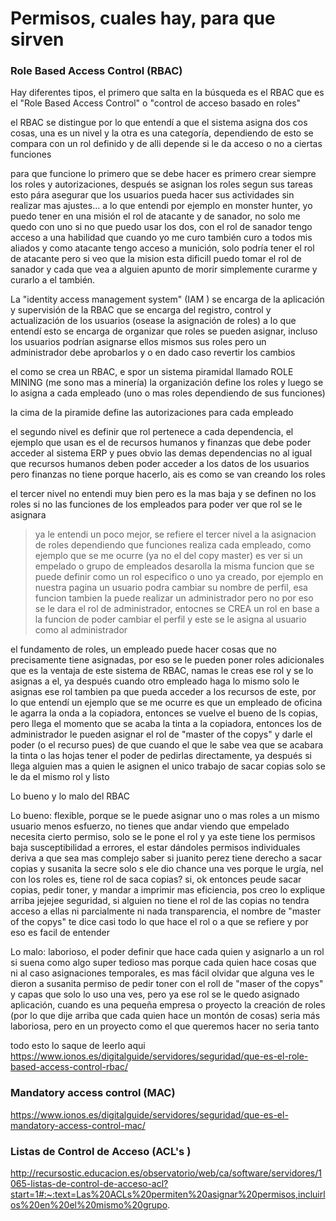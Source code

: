 # Permisos, cuales hay, para que sirven


### Role Based Access Control (RBAC)

Hay diferentes tipos, el primero que salta en la búsqueda es el RBAC que es el "Role Based Access Control" o "control de acceso basado en roles"

el RBAC se distingue por lo que entendí a que el sistema asigna dos cos cosas, una es un nivel y la otra es una categoría, dependiendo de esto se compara con un rol definido y de alli depende si le da acceso o no a ciertas funciones

para que funcione lo primero que se debe hacer es primero crear siempre los roles y autorizaciones, después se asignan los roles segun sus tareas esto pára asegurar que los usuarios pueda hacer sus actividades sin realizar mas ajustes... a lo que entendi por ejemplo en monster hunter, yo puedo tener en una misión el rol de atacante y de sanador, no solo me quedo con uno si no que puedo usar los dos, con el rol de sanador tengo acceso a una habilidad que cuando yo me curo también curo a todos mis aliados y como atacante tengo acceso a munición, solo podría tener el rol de atacante pero si veo que la mision esta dificill puedo tomar el rol de sanador y cada que vea a alguien apunto de morir simplemente curarme y curarlo a el también.

La "identity access management system" (IAM ) se encarga de la aplicación y supervisión de la RBAC que se encarga del registro, control y actualización de los usuarios (osease la asignación de roles) a lo que entendí esto se encarga de organizar que roles se pueden asignar, incluso los usuarios podrían asignarse ellos mismos sus roles pero un administrador debe aprobarlos y o en dado caso revertir los cambios

el como se crea un RBAC, e spor un sistema piramidal llamado ROLE MINING (me sono mas a minería) la organización define los roles y luego se lo asigna a cada empleado (uno o mas roles dependiendo de sus funciones)

la cima de la piramide define las autorizaciones para cada empleado

el segundo nivel es definir que rol pertenece a cada dependencia, el ejemplo que usan es el de recursos humanos y finanzas que debe poder acceder al sistema ERP y pues obvio las demas dependencias no al igual que recursos humanos deben poder acceder a los datos de los usuarios pero finanzas no tiene porque hacerlo, ais es como se van creando los roles

el tercer nivel no entendi muy bien pero es la mas baja y se definen no los roles si no las funciones de los empleados para poder ver que rol se le asignara

> ya le entendi un poco mejor, se refiere el tercer nivel  a la asignacion de roles dependiendo que funciones realiza cada empleado, como ejemplo que se me ocurre (ya no el del copy master) es ver si un empelado o grupo de empleados desarolla la misma funcion que se puede definir como un rol especifico o uno ya creado, por ejemplo en nuestra pagina un usuario podra cambiar su nombre de perfil, esa funcion tambien la puede realizar un administrador pero no por eso se le dara el rol de administrador, entocnes se CREA un rol en base a la funcion de poder cambiar el perfil y este se le asigna al usuario como al administrador

el fundamento de roles, un empleado puede hacer cosas que no precisamente tiene asignadas, por eso se le pueden poner roles adicionales que es la ventaja de este sistema de RBAC, namas le creas ese rol y se lo asignas a el, ya después cuando otro empleado haga lo mismo solo le asignas ese rol tambien pa que pueda acceder a los recursos de este, por lo que entendí un ejemplo que se me ocurre es que un empleado de oficina le agarra la onda a la copiadora, entonces se vuelve el bueno de ls copias, pero llega el momento que se acaba la tinta a la copiadora, entonces los de administrador le pueden asignar el rol de "master of the copys" y darle el poder (o el recurso pues) de que cuando el que le sabe vea que se acabara la tinta o las hojas tener el poder de pedirlas directamente, ya después si llega alguien mas a quien le asignen el unico trabajo de sacar copias solo se le da el mismo rol y listo

Lo bueno y lo malo del RBAC

Lo bueno: 
flexible, porque se le puede asignar uno o mas roles a un mismo usuario
menos esfuerzo, no tienes que andar viendo que empelado necesita cierto permiso, solo se le pone el rol y ya este tiene los permisos
baja susceptibilidad a errores, el estar dándoles permisos individuales deriva a que sea mas complejo saber si juanito perez tiene derecho a sacar copias y susanita la secre solo s ele dio chance una ves porque le urgía, nel con los roles es, tiene rol de saca copias? si, ok entonces peude sacar copias, pedir toner, y mandar a imprimir
mas eficiencia, pos creo lo explique arriba jejejee
seguridad, si alguien no tiene el rol de las copias no tendra acceso a ellas ni parcialmente ni nada
transparencia, el nombre de "master of the copys" te dice casi todo lo que hace el rol o a que se refiere y por eso es facil de entender

Lo malo:
laborioso, el poder definir que hace cada quien y asignarlo a un rol si suena como algo super tedioso mas porque cada quien hace cosas que ni al caso 
asignaciones temporales, es mas fácil olvidar que alguna ves le dieron a susanita permiso de pedir toner con el roll de "maser of the copys" y capas que solo lo uso una ves, pero ya ese rol se le quedo asignado
aplicación, cuando es una pequeña empresa o proyecto la creación de roles (por lo que dije arriba que cada quien hace un montón de cosas) seria más laboriosa, pero en un proyecto como el que queremos hacer no seria tanto


todo esto lo saque de leerlo aqui
https://www.ionos.es/digitalguide/servidores/seguridad/que-es-el-role-based-access-control-rbac/


### Mandatory access control (MAC)
https://www.ionos.es/digitalguide/servidores/seguridad/que-es-el-mandatory-access-control-mac/
### Listas de Control de Acceso (ACL's )
http://recursostic.educacion.es/observatorio/web/ca/software/servidores/1065-listas-de-control-de-acceso-acl?start=1#:~:text=Las%20ACLs%20permiten%20asignar%20permisos,incluirlos%20en%20el%20mismo%20grupo.